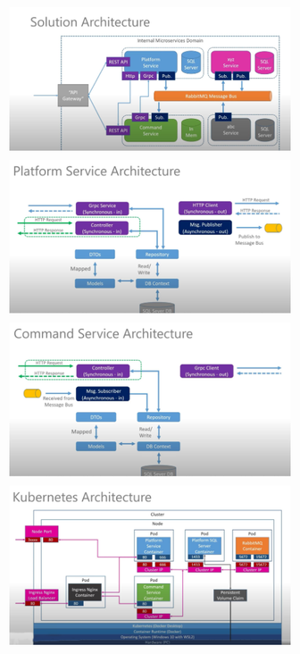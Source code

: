 <p align="center">
  <img src="https://github.com/fanis-kar/DotNET6MicroservicesYT/blob/master/notes/architecture/solution_architecture.jpg" alt="solution architecture" />
</p>

<p align="center">
  <img src="https://github.com/fanis-kar/DotNET6MicroservicesYT/blob/master/notes/architecture/platform_service_architecture.jpg" alt="platform service architecture" />
</p>

<p align="center">
  <img src="https://github.com/fanis-kar/DotNET6MicroservicesYT/blob/master/notes/architecture/command_service_architecture.jpg" alt="command service architecture" />
</p>

<p align="center">
  <img src="https://github.com/fanis-kar/DotNET6MicroservicesYT/blob/master/notes/architecture/kubernetes_architecture.jpg" alt="kubernetes architecture" />
</p>
